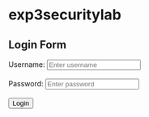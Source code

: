 # exp3securitylab
<!DOCTYPE html>
<html>
<head>
  <title>Simple Login</title>
</head>
<body>
  <h2>Login Form</h2>
  <form onsubmit="return login()">
    Username: <input type="text" id="username" placeholder="Enter username"><br><br>
    Password: <input type="password" id="password" placeholder="Enter password"><br><br>
    <input type="submit" value="Login">
  </form>

  <p id="message"></p>

  <script>
    function login() {
      const username = document.getElementById("username").value;
      const password = document.getElementById("password").value;

      if (username === "shreyas" && password === "kulkarni") {
        document.getElementById("message").innerText = "Login successful!";
        document.getElementById("message").style.color = "green";
      } else {
        document.getElementById("message").innerText = "Invalid username or password.";
        document.getElementById("message").style.color = "red";
      }

      return false; // prevent form submission to keep on same page
    }
  </script>
</body>
</html>


